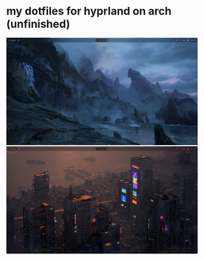 # my dotfiles for hyprland on arch (unfinished)

<div align="center">
    <img src=".github/2024-09-21T18:32:57,110379776+02:00.png">
    <img src=".github/2024-09-21T18:32:37,167523327+02:00.png">
</div>